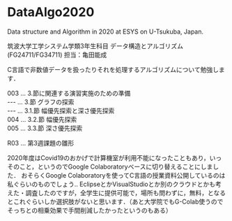 # DataAlgo2020
Data structure and Algorithm in 2020 at ESYS on U-Tsukuba, Japan.

筑波大学工学システム学類3年生科目
データ構造とアルゴリズム(FG24711/FG34711) 担当：亀田能成

C言語で非数値データを扱ったりそれを処理するアルゴリズムについて勉強します．

003 ... 3.節に関連する演習実施のための準備  
--- ... 3.節 グラフの探索  
--- ... 3.1.節 幅優先探索と深さ優先探索  
004 ... 3.2.節 幅優先探索  
005 ... 3.3.節 深さ優先探索  
 
R03 ... 第3週課題の雛形  

2020年度はCovid19のおかげで計算機室が利用不能になったこともあり，いっそのこと，というのでGoogle Colaboratoryベースに切り替えることにしました．
おそらくGoogle Colaboratoryを使ってC言語の授業資料公開しているのは私ぐらいのものでしょう‥
EclipseとかVisualStudioとか別のクラウドとかも考えた・調査したのですが，全学生に提供可能で，場所も問わずに，無料，となるとこれぐらいしか選択肢がないと思います．（あと大学院でもG-Colab使うのでそっちとの相乗効果で手間削減したかったというのもある）
